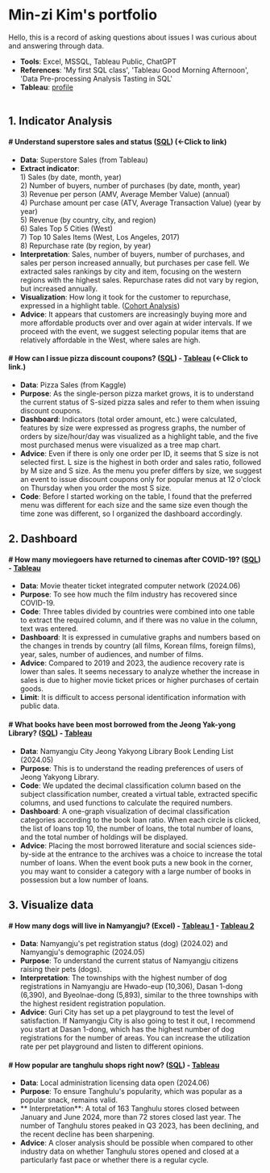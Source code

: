 # **Min-zi Kim's portfolio**
Hello, this is a record of asking questions about issues I was curious about and answering through data.

- **Tools**: Excel, MSSQL, Tableau Public, ChatGPT
- **References**: 'My first SQL class', 'Tableau Good Morning Afternoon', 'Data Pre-processing Analysis Tasting in SQL' 
- **Tableau**: [profile](https://public.tableau.com/app/profile/mzkim/vizzes)<br><br/>

## **1. Indicator Analysis**
#### **# Understand superstore sales and status ([SQL](https://github.com/mzkim-ny/portfolio/blob/main/%EC%8A%88%ED%8D%BC%EC%8A%A4%ED%86%A0%EC%96%B4))** (←Click to link)
- **Data**: Superstore Sales (from Tableau)
- **Extract indicator**:<br>
1\) Sales (by date, month, year) <br>
2\) Number of buyers, number of purchases (by date, month, year)<br>
3\) Revenue per person (AMV, Average Member Value) (annual) <br>
4\) Purchase amount per case (ATV, Average Transaction Value) (year by year)<br>
5\) Revenue (by country, city, and region) <br>
6\) Sales Top 5 Cities (West)<br>
7\) Top 10 Sales Items (West, Los Angeles, 2017)<br>
8\) Repurchase rate (by region, by year) <br>
- **Interpretation**: Sales, number of buyers, number of purchases, and sales per person increased annually, but purchases per case fell. We extracted sales rankings by city and item, focusing on the western regions with the highest sales. Repurchase rates did not vary by region, but increased annually.
- **Visualization**: How long it took for the customer to repurchase, expressed in a highlight table. ([Cohort Analysis](https://public.tableau.com/views/240922_/2?:language=ko-KR&:sid=&:redirect=auth&:display_count=n&:origin=viz_share_link)) 
- **Advice**: It appears that customers are increasingly buying more and more affordable products over and over again at wider intervals. If we proceed with the event, we suggest selecting popular items that are relatively affordable in the West, where sales are high.

#### **# How can I issue pizza discount coupons? ([SQL](https://github.com/mzkim-ny/portfolio/blob/main/%ED%94%BC%EC%9E%90%20%EB%8D%B0%EC%9D%B4%ED%84%B0)) - [Tableau](https://public.tableau.com/shared/4FKB8ZMXH?:display_count=n&:origin=viz_share_link)** (←Click to link.)
- **Data**: Pizza Sales (from Kaggle)
- **Purpose**: As the single-person pizza market grows, it is to understand the current status of S-sized pizza sales and refer to them when issuing discount coupons.
- **Dashboard**: Indicators (total order amount, etc.) were calculated, features by size were expressed as progress graphs, the number of orders by size/hour/day was visualized as a highlight table, and the five most purchased menus were visualized as a tree map chart.
- **Advice**: Even if there is only one order per ID, it seems that S size is not selected first. L size is the highest in both order and sales ratio, followed by M size and S size. As the menu you prefer differs by size, we suggest an event to issue discount coupons only for popular menus at 12 o'clock on Thursday when you order the most S size.
- **Code**: Before I started working on the table, I found that the preferred menu was different for each size and the same size even though the time zone was different, so I organized the dashboard accordingly.

## **2. Dashboard**
#### **# How many moviegoers have returned to cinemas after COVID-19? ([SQL](https://github.com/mzkim-ny/portfolio/blob/main/%EC%BD%94%EB%A1%9C%EB%82%9819%EC%9D%B4%ED%9B%84%20%EC%98%81%ED%99%94%EA%B4%80%20%EB%A7%A4%EC%B6%9C%EC%95%A1%20%EB%B0%8F%20%EA%B4%80%EA%B0%9D%EC%88%98%20%EC%B6%94%EC%9D%B4)) - [Tableau](https://public.tableau.com/views/19_17186243860350/2_1?:language=ko-KR&:sid=&:display_count=n&:origin=viz_share_link)**
- **Data**: Movie theater ticket integrated computer network (2024.06)
- **Purpose**: To see how much the film industry has recovered since COVID-19.
- **Code**: Three tables divided by countries were combined into one table to extract the required column, and if there was no value in the column, text was entered.
- **Dashboard**: It is expressed in cumulative graphs and numbers based on the changes in trends by country (all films, Korean films, foreign films), year, sales, number of audiences, and number of films.
- **Advice**: Compared to 2019 and 2023, the audience recovery rate is lower than sales. It seems necessary to analyze whether the increase in sales is due to higher movie ticket prices or higher purchases of certain goods.
- **Limit**: It is difficult to access personal identification information with public data.


#### **# What books have been most borrowed from the Jeong Yak-yong Library? ([SQL](https://github.com/mzkim-ny/portfolio/blob/main/%EC%A0%95%EC%95%BD%EC%9A%A9%EB%8F%84%EC%84%9C%EA%B4%80%EC%97%90%EC%84%9C%EB%8A%94%20%EC%96%B4%EB%96%A4%20%EC%B1%85%EC%9D%B4%20%EB%A7%8E%EC%9D%B4%20%EB%8C%80%EC%B6%9C%EB%90%98%EC%97%88%EC%9D%84%EA%B9%8C%3F)) - [Tableau](https://public.tableau.com/views/_17196652852140/1?:language=ko-KR&:sid=&:display_count=n&:origin=viz_share_link)**
- **Data**: Namyangju City Jeong Yakyong Library Book Lending List (2024.05)
- **Purpose**: This is to understand the reading preferences of users of Jeong Yakyong Library.
- **Code**: We updated the decimal classification column based on the subject classification number, created a virtual table, extracted specific columns, and used functions to calculate the required numbers.
- **Dashboard**: A one-graph visualization of decimal classification categories according to the book loan ratio. When each circle is clicked, the list of loans top 10, the number of loans, the total number of loans, and the total number of holdings will be displayed.
- **Advice**: Placing the most borrowed literature and social sciences side-by-side at the entrance to the archives was a choice to increase the total number of loans. When the event book puts a new book in the corner, you may want to consider a category with a large number of books in possession but a low number of loans.


## **3. Visualize data**
#### **# How many dogs will live in Namyangju? (Excel) - [Tableau 1](https://public.tableau.com/app/profile/mzkim/viz/3_17178536456650/1)&nbsp;- [Tableau 2](https://public.tableau.com/shared/35Z4SXZ2H?:display_count=n&:origin=viz_share_link)**
- **Data**: Namyangju's pet registration status (dog) (2024.02) and Namyangju's demographic (2024.05)
- **Purpose**: To understand the current status of Namyangju citizens raising their pets (dogs).
- **Interpretation**: The townships with the highest number of dog registrations in Namyangju are Hwado-eup (10,306), Dasan 1-dong (6,390), and Byeolnae-dong (5,893), similar to the three townships with the highest resident registration population.
- **Advice**: Guri City has set up a pet playground to test the level of satisfaction. If Namyangju City is also going to test it out, I recommend you start at Dasan 1-dong, which has the highest number of dog registrations for the number of areas. You can increase the utilization rate per pet playground and listen to different opinions.

#### **# How popular are tanghulu shops right now? ([SQL](https://github.com/mzkim-ny/portfolio/blob/main/%ED%83%95%ED%9B%84%EB%A3%A8%EB%A7%A4%EC%9E%A5%20%EA%B0%9C%EC%97%85%20%EB%B0%8F%20%ED%8F%90%EC%97%85%20%EC%88%98)) - [Tableau](https://public.tableau.com/views/2024_06_1/1_1?:language=ko-KR&:sid=&:redirect=auth&:display_count=n&:origin=viz_share_link)**
- **Data**: Local administration licensing data open (2024.06)
- **Purpose**: To ensure Tanghulu's popularity, which was popular as a popular snack, remains valid.
- ** Interpretation**: A total of 163 Tanghulu stores closed between January and June 2024, more than 72 stores closed last year. The number of Tanghulu stores peaked in Q3 2023, has been declining, and the recent decline has been sharpening.
- **Advice**: A closer analysis should be possible when compared to other industry data on whether Tanghulu stores opened and closed at a particularly fast pace or whether there is a regular cycle.
